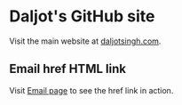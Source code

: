 # Daljot's GitHub site

Visit the main website at [daljotsingh.com](daljotsingh.com).

## Email href HTML link

Visit [Email page](email.htm) to see the href link in action.
